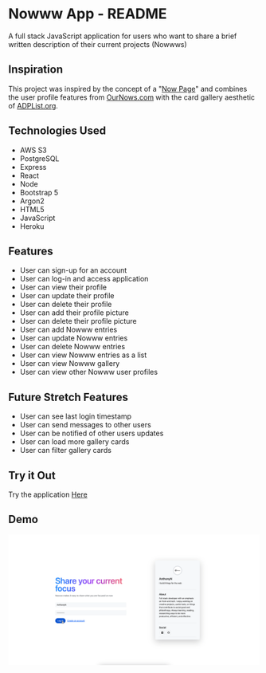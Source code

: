 # Nowww App - README
A full stack JavaScript application for users who want to share a brief written description of their current projects (Nowwws)

## Inspiration
This project was inspired by the concept of a "[Now Page](https://sive.rs/nowff)" and combines the user profile features from [OurNows.com](https://ournows.com/f/explore) with the card gallery aesthetic of [ADPList.org](https://adplist.org/explore?tab=mentors).

## Technologies Used
- AWS S3
- PostgreSQL
- Express
- React
- Node
- Bootstrap 5
- Argon2
- HTML5
- JavaScript
- Heroku

## Features
- User can sign-up for an account
- User can log-in and access application
- User can view their profile
- User can update their profile
- User can delete their profile
- User can add their profile picture
- User can delete their profile picture
- User can add Nowww entries 
- User can update Nowww entries
- User can delete Nowww entries
- User can view Nowww entries as a list
- User can view Nowww gallery
- User can view other Nowww user profiles

## Future Stretch Features
- User can see last login timestamp
- User can send messages to other users
- User can be notified of other users updates
- User can load more gallery cards
- User can filter gallery cards

## Try it Out
Try the application [Here](https://new-nowww.herokuapp.com/)

## Demo
![Demo](client/src/assets/NowwwDemo.gif)


